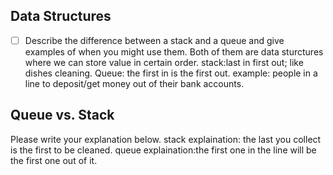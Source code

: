 ## Data Structures
* [ ] Describe the difference between a stack and a queue and give examples of when you might use them.
Both of them are data sturctures where we can store value in certain order.
stack:last in first out; like dishes cleaning. 
Queue: the first in is the first out. example: people in a line to deposit/get money out of their bank accounts.

## Queue vs. Stack
Please write your explanation below.
stack explaination: the last you collect is the first to be cleaned.
queue explaination:the first one in the line will be the first one out of it.
